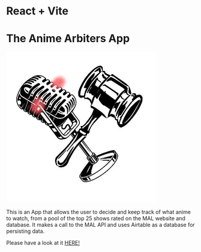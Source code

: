 # React + Vite

<h1>The Anime Arbiters App</h1>

<img src="src/assets/logo.jpg" width="400px">

<p>This is an App that allows the user to decide and keep track of what anime to watch, from a pool of the top 25 shows rated on the MAL website and database. It makes a call to the MAL API and uses Airtable as a database for persisting data.</p>

Please have a look at it <a href="https://anime-arbiters.vercel.app/">HERE!</a>
